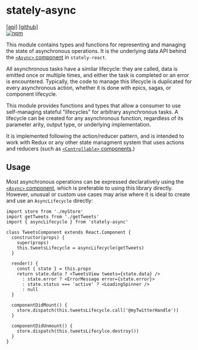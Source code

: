 # stately-async
[[api]](https://hiebj.github.io/stately/modules/stately_async.html) [[github]](https://github.com/hiebj/stately/tree/master/stately-async)  
[![npm](https://img.shields.io/npm/v/stately-async.svg?style=flat-square)](https://www.npmjs.com/package/stately-async)

This module contains types and functions for representing and managing the state of asynchronous operations. It is the underlying data API behind the [`<Async>` component](https://hiebj.github.io/stately/modules/stately_react.html#async-components) in `stately-react`.

All asynchronous tasks have a similar lifecycle: they are called, data is emitted once or multiple times, and either the task is completed or an error is encountered. Typically, the code to manage this lifecycle is duplicated for every asynchronous action, whether it is done with epics, sagas, or component lifecycle.

This module provides functions and types that allow a consumer to use self-managing stateful "lifecycles" for arbitrary asynchronous tasks. A lifecycle can be created for any asynchronous function, regardless of its parameter arity, output type, or underlying implementation.

It is implemented following the action/reducer pattern, and is intended to work with Redux or any other state managment system that uses actions and reducers (such as [`<Controllable>` components](https://hiebj.github.io/stately/modules/stately_react.html#controllable-components).)

## Usage
Most asynchronous operations can be expressed declaratively using the [`<Async>` component](https://hiebj.github.io/stately/modules/stately_react.html#async-components), which is preferable to using this library directly. However, unusual or custom use cases may arise where it is ideal to create and use an `AsyncLifecycle` directly:

```
import store from './myStore'
import getTweets from './getTweets'
import { asyncLifecycle } from 'stately-async'

class TweetsComponent extends React.Component {
  constructor(props) {
    super(props)
    this.tweetsLifecycle = asyncLifecycle(getTweets)
  }
  
  render() {
    const { state } = this.props
    return state.data ? <TweetsView tweets={state.data} />
      : state.error ? <ErrorMessage error={state.error}>
      : state.status === 'active' ? <LoadingSpinner />
      : null
  }

  componentDidMount() {
    store.dispatch(this.tweetsLifecycle.call('@myTwitterHandle'))
  }

  componentDidUnmount() {
    store.dispatch(this.tweetsLifecylce.destroy())
  }
}
```

